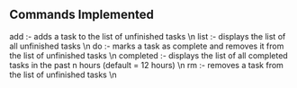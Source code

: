 ## Commands Implemented
add :- adds a task to the list of unfinished tasks \n
list :- displays the list of all unfinished tasks \n
do :- marks a task as complete and removes it from the list of unfinished tasks \n
completed :- displays the list of all completed tasks in the past n hours (default = 12 hours) \n
rm :- removes a task from the list of unfinished tasks \n
